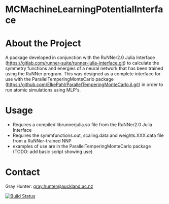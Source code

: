 # MCMachineLearningPotentialInterface

# About the Project
A package developed in conjunction with the RuNNer2.0 Julia Interface (https://gitlab.com/runner-suite/runner-julia-interface.git) to calculate the symmetry functions and energies of a neural network that has been trained using the RuNNer program. 
This was designed as a complete interface for use with the ParallelTemperingMonteCarlo package (https://github.com/ElkePahl/ParallelTemperingMonteCarlo.jl.git) in order to run atomic simulations using MLP's. 

# Usage
- Requires a compiled librunnerjulia.so file from the RuNNer2.0 Julia Interface
- Requires the symmfunctions.out, scaling.data and weights.XXX.data file from a RuNNer-trained NNP
- examples of use are in the ParallelTemperingMonteCarlo package (TODO: add basic script showing use)

# Contact
Gray Hunter: gray.hunter@auckland.ac.nz





[![Build Status](https://github.com/grayseff/MachineLearningPotential.jl/actions/workflows/CI.yml/badge.svg?branch=main)](https://github.com/grayseff/MachineLearningPotential.jl/actions/workflows/CI.yml?query=branch%3Amain)
